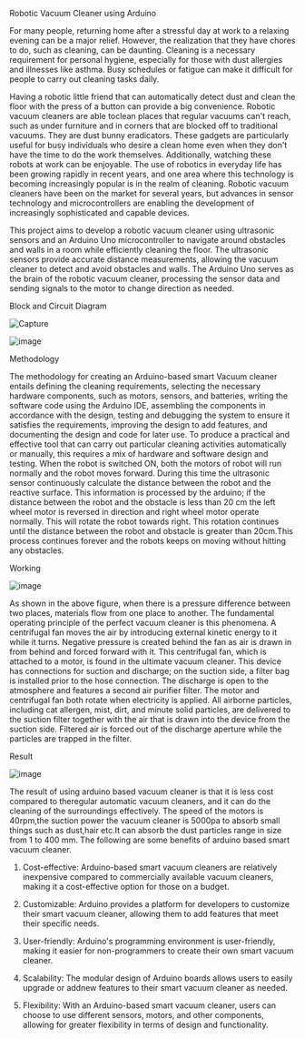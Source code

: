  Robotic Vacuum Cleaner using Arduino

For many people, returning home after a stressful day at work to a relaxing evening can be a major relief. However, the realization that they have chores to do, such as cleaning, can be daunting. Cleaning is a necessary requirement for personal hygiene, especially for those with dust allergies and illnesses like asthma. Busy schedules or fatigue can make it difficult for people to carry out cleaning tasks daily.

Having a robotic little friend that can automatically detect dust and clean the floor with the press of a button can provide a big convenience. Robotic vacuum cleaners are able toclean places that regular vacuums can't reach, such as under furniture and in corners that are blocked off to traditional vacuums. They are dust bunny eradicators. These gadgets are particularly useful for busy individuals who desire a clean home even when they don't have the time to do the work themselves. Additionally, watching these robots at work can be enjoyable.
The use of robotics in everyday life has been growing rapidly in recent years, and one area where this technology is becoming increasingly popular is in the realm of cleaning. Robotic vacuum cleaners have been on the market for several years, but advances in sensor technology and microcontrollers are enabling the development of increasingly sophisticated and capable devices.

This project aims to develop a robotic vacuum cleaner using ultrasonic sensors and an Arduino Uno microcontroller to navigate around obstacles and walls in a room while efficiently cleaning the floor. The ultrasonic sensors provide accurate distance measurements, allowing the vacuum cleaner to detect and avoid obstacles and walls. The Arduino Uno serves as the brain of the robotic vacuum cleaner, processing the sensor data and sending signals to the motor to change direction as needed.

Block and Circuit Diagram

![Capture](https://github.com/user-attachments/assets/057b6df0-76e6-4cfb-868a-b774c944389d)


![image](https://github.com/user-attachments/assets/69c0ceec-4363-4c0c-93e5-565f925ff470)

Methodology

The methodology for creating an Arduino-based smart  Vacuum  cleaner  entails defining the cleaning requirements, selecting the necessary hardware  components, such as motors, sensors, and batteries, writing the software  code using  the Arduino IDE, assembling the components in accordance  with  the  design,  testing  and debugging the system to ensure it satisfies the requirements, improving the design to add features, and documenting the design and code for later use.  To  produce  a practical and effective tool that can carry out particular cleaning activities automatically or manually, this requires a mix of hardware and software design and testing.
When the robot is switched ON, both the motors of robot will run normally and the robot moves forward. During this time the ultrasonic sensor continuously calculate the distance between the robot and the reactive surface. This information is processed by the arduino; if the distance between the robot and the obstacle is less than 20 cm the left wheel motor is reversed in direction and right wheel motor operate normally. This will rotate the robot towards right. This rotation continues until the distance between the robot and obstacle is greater than 20cm.This process continues forever and the robots keeps on moving without hitting any obstacles.

Working

![image](https://github.com/user-attachments/assets/02ca81b6-1500-49e0-b862-a304e1b8fa79)

As shown in the above figure, when there is a pressure difference between two places, materials flow from one place to another. The fundamental operating principle of the perfect vacuum cleaner is this phenomena. A centrifugal fan moves the air by introducing external kinetic energy to it while it turns. Negative pressure is created behind the fan as air is drawn in from behind and forced forward with it. This centrifugal fan, which is attached to a motor, is found in the ultimate vacuum cleaner. This device has connections for suction and discharge; on the suction side, a filter bag is installed prior to the hose connection. The discharge is open to the atmosphere and features a second air purifier filter. The motor and centrifugal fan both rotate when electricity is applied. All airborne particles, including cat allergen, mist, dirt, and minute solid particles, are delivered to the suction filter together with the air that is drawn into the device from the suction side. Filtered air is forced out of the discharge aperture while the particles are trapped in the filter.

Result

![image](https://github.com/user-attachments/assets/b086a94d-0306-4bb5-84bb-2a90dde2a119)

The result of using arduino based vacuum cleaner is that it is less cost compared to theregular automatic vacuum cleaners, and it can do the cleaning of the surroundings effectively. The speed of the motors is 40rpm,the suction power the vacuum cleaner is 5000pa to absorb small things such as dust,hair etc.It can absorb the dust particles range in size from 1 to 400 mm.
The following are some benefits of arduino based smart vacuum cleaner.


1. Cost-effective: Arduino-based smart vacuum cleaners are relatively inexpensive compared to commercially available vacuum cleaners, making it a cost-effective option for those on a budget.
   
2. Customizable: Arduino provides a platform for developers to customize their smart vacuum cleaner, allowing them to add features that meet their specific needs.
   
3. User-friendly: Arduino's programming environment is user-friendly, making it easier for non-programmers to create their own smart vacuum cleaner.
   
4. Scalability: The modular design of Arduino boards allows users to easily upgrade or addnew features to their smart vacuum cleaner as needed.
   
5. Flexibility: With an Arduino-based smart vacuum cleaner, users can choose to use different sensors, motors, and other components, allowing for greater flexibility in terms of design and functionality.




